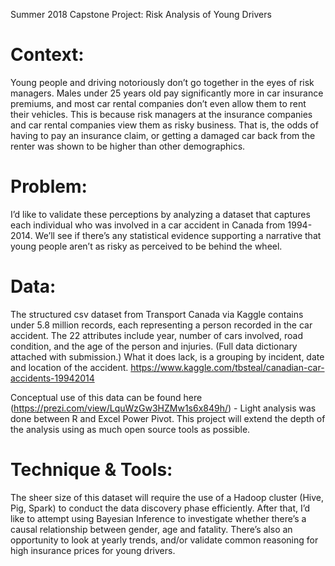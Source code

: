 Summer 2018 Capstone Project: Risk Analysis of Young Drivers

# Context:

Young people and driving notoriously don’t go together in the eyes of risk managers. Males under 25 years old pay significantly more in car insurance premiums, and most car rental companies don’t even allow them to rent their vehicles. This is because risk managers at the insurance companies and car rental companies view them as risky business. That is, the odds of having to pay an insurance claim, or getting a damaged car back from the renter was shown to be higher than other demographics.

# Problem:

I’d like to validate these perceptions by analyzing a dataset that captures each individual who was involved in a car accident in Canada from 1994-2014. We’ll see if there’s any statistical evidence supporting a narrative that young people aren’t as risky as perceived to be behind the wheel.

# Data:

The structured csv dataset from Transport Canada via Kaggle contains under 5.8 million records, each representing a person recorded in the car accident. The 22 attributes include year, number of cars involved, road condition, and the age of the person and injuries. (Full data dictionary attached with submission.) What it does lack, is a grouping by incident, date and location of the accident.
https://www.kaggle.com/tbsteal/canadian-car-accidents-19942014

Conceptual use of this data can be found here (https://prezi.com/view/LquWzGw3HZMw1s6x849h/) - Light analysis was done between R and Excel Power Pivot. This project will extend the depth of the analysis using as much open source tools as possible.

# Technique & Tools:

The sheer size of this dataset will require the use of a Hadoop cluster (Hive, Pig, Spark) to conduct the data discovery phase efficiently. After that, I’d like to attempt using Bayesian Inference to investigate whether there’s a causal relationship between gender, age and fatality. There’s also an opportunity to look at yearly trends, and/or validate common reasoning for high insurance prices for young drivers.

